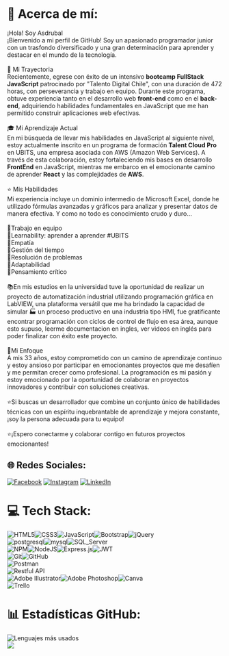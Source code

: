 # 💫 Acerca de mí:
¡Hola! Soy Asdrubal<br>¡Bienvenido a mi perfil de GitHub! Soy un apasionado programador junior con un trasfondo diversificado y una gran determinación para aprender y destacar en el mundo de la tecnología.<br><br> :rocket: Mi Trayectoria<br>Recientemente, egrese con éxito de un intensivo **bootcamp FullStack JavaScript** patrocinado por "Talento Digital Chile", con una duración de 472 horas, con perseverancia y trabajo en equipo. Durante este programa, obtuve experiencia tanto en el desarrollo web **front-end** como en el **back-end**, adquiriendo habilidades fundamentales en JavaScript que me han permitido construir aplicaciones web efectivas.<br><br> :mortar_board: Mi Aprendizaje Actual<br> En mi búsqueda de llevar mis habilidades en JavaScript al siguiente nivel, estoy actualmente inscrito en un programa de formación **Talent Cloud Pro** en UBITS, una empresa asociada con AWS (Amazon Web Services). A través de esta colaboración, estoy fortaleciendo mis bases en desarrollo **FrontEnd** en JavaScript, mientras me embarco en el emocionante camino de aprender **React** y las complejidades de **AWS**.<br><br> :star: Mis Habilidades<br>Mi experiencia incluye un dominio intermedio de Microsoft Excel, donde he utilizado fórmulas avanzadas y gráficos para analizar y presentar datos de manera efectiva. Y como no todo es conocimiento crudo y duro...<br><br>:gem:Trabajo en equipo<br>:gem:Learnability: aprender a aprender #UBITS <br>:gem:Empatía <br>:gem:Gestión del tiempo <br>:gem:Resolución de problemas<br>:gem:Adaptabilidad  <br>:gem:Pensamiento crítico <br><br>:books:En mis estudios en la universidad tuve la oportunidad de realizar un proyecto de automatización industrial utilizando programación gráfica en LabVIEW, una plataforma versátil que me ha brindado la capacidad de simular :factory: un proceso productivo en una industria tipo HMI, fue gratificante encontrar programación con ciclos de control de flujo en esa área, aunque esto supuso, leerme documentacion en ingles, ver videos en inglés para poder finalizar con éxito este proyecto. <br><br>:telescope:Mi Enfoque<br>A mis 33 años, estoy comprometido con un camino de aprendizaje continuo y estoy ansioso por participar en emocionantes proyectos que me desafíen y me permitan crecer como profesional. La programación es mi pasión y estoy emocionado por la oportunidad de colaborar en proyectos innovadores y contribuir con soluciones creativas.<br><br>:star:Si buscas un desarrollador que combine un conjunto único de habilidades técnicas con un espíritu inquebrantable de aprendizaje y mejora constante, ¡soy la persona adecuada para tu equipo!<br><br>:star:¡Espero conectarme y colaborar contigo en futuros proyectos emocionantes!



## 🌐 Redes Sociales:
[![Facebook](https://img.shields.io/badge/Facebook-%231877F2.svg?logo=Facebook&logoColor=white)](https://facebook.com/sifontesa) [![Instagram](https://img.shields.io/badge/Instagram-%23E4405F.svg?logo=Instagram&logoColor=white)](https://instagram.com/asdru.sifontes) [![LinkedIn](https://img.shields.io/badge/LinkedIn-%230077B5.svg?logo=linkedin&logoColor=white)](https://linkedin.com/in/asdrubal-sifontes-537905141) 

# 💻 Tech Stack:
![HTML5](https://img.shields.io/badge/html5-%23E34F26.svg?style=for-the-badge&logo=html5&logoColor=white)![CSS3](https://img.shields.io/badge/css3-%231572B6.svg?style=for-the-badge&logo=css3&logoColor=white)![JavaScript](https://img.shields.io/badge/javascript-%23323330.svg?style=for-the-badge&logo=javascript&logoColor=%23F7DF1E)![Bootstrap](https://img.shields.io/badge/bootstrap-%23563D7C.svg?style=for-the-badge&logo=bootstrap&logoColor=white)![jQuery](https://img.shields.io/badge/jquery-%230769AD.svg?style=for-the-badge&logo=jquery&logoColor=white) <br>![postgresql](https://img.shields.io/badge/PostgreSQL-316192?style=for-the-badge&logo=postgresql&logoColor=white)![mysql](https://img.shields.io/badge/MySQL-005C84?style=for-the-badge&logo=mysql&logoColor=white)![SQL_Server](https://img.shields.io/badge/Microsoft%20SQL%20Server-CC2927?style=for-the-badge&logo=microsoft%20sql%20server&logoColor=white)<br>![NPM](https://img.shields.io/badge/NPM-%23000000.svg?style=for-the-badge&logo=npm&logoColor=white)![NodeJS](https://img.shields.io/badge/node.js-6DA55F?style=for-the-badge&logo=node.js&logoColor=white)![Express.js](https://img.shields.io/badge/express.js-%23404d59.svg?style=for-the-badge&logo=express&logoColor=%2361DAFB)![JWT](https://img.shields.io/badge/JWT-black?style=for-the-badge&logo=JSON%20web%20tokens)  <br>![Git](https://img.shields.io/badge/GIT-E44C30?style=for-the-badge&logo=git&logoColor=white)![GitHub](https://img.shields.io/badge/GitHub-%23121011.svg?style=for-the-badge&logo=github&logoColor=white)<br>![Postman](https://img.shields.io/badge/Postman-FF6C37?style=for-the-badge&logo=postman&logoColor=white)<br>![Restful API](https://img.shields.io/badge/Restful-API-black) <br>![Adobe Illustrator](https://img.shields.io/badge/adobeillustrator-%23FF9A00.svg?style=for-the-badge&logo=adobeillustrator&logoColor=white)![Adobe Photoshop](https://img.shields.io/badge/adobephotoshop-%2331A8FF.svg?style=for-the-badge&logo=adobephotoshop&logoColor=white)![Canva](https://img.shields.io/badge/Canva-%2300C4CC.svg?style=for-the-badge&logo=Canva&logoColor=white) <br>![Trello](https://img.shields.io/badge/Trello-%23026AA7.svg?style=for-the-badge&logo=Trello&logoColor=white) 


# 📊 Estadísticas GitHub:
![Lenguajes más usados](https://github-readme-stats.vercel.app/api/top-langs/?username=asdru0510&theme=bear) <br>
![](https://github-readme-streak-stats.herokuapp.com/?user=asdru0510&theme=bear&hide_border=false)<br/>



<!-- &theme=bear&hide_border=false&include_all_commits=true&count_private=false&layout=compact
### 🔝 Top Repo
![](https://github-contributor-stats.vercel.app/api?username=asdru0510&limit=5&theme=dark&combine_all_yearly_contributions=true)

# 📊 Estadísticas GitHub:
![](https://github-readme-stats.vercel.app/api?username=asdru0510&theme=bear&hide_border=false&include_all_commits=true&count_private=false)<br/>
![](https://github-readme-streak-stats.herokuapp.com/?user=asdru0510&theme=bear&hide_border=false)<br/>
![](https://github-readme-stats.vercel.app/api/top-langs/?username=asdru0510&theme=bear&hide_border=false&include_all_commits=true&count_private=false&layout=compact)  -->



<!-- Proudly created with GPRM ( https://gprm.itsvg.in ) -->


<!--
**asdru0510/asdru0510** is a ✨ _special_ ✨ repository because its `README.md` (this file) appears on your GitHub profile.

Here are some ideas to get you started:

- 🔭 I’m currently working on ...
- 🌱 I’m currently learning ...
- 👯 I’m looking to collaborate on ...
- 🤔 I’m looking for help with ...
- 💬 Ask me about ...
- 📫 How to reach me: ...
- 😄 Pronouns: ...
- ⚡ Fun fact: ...
-->
